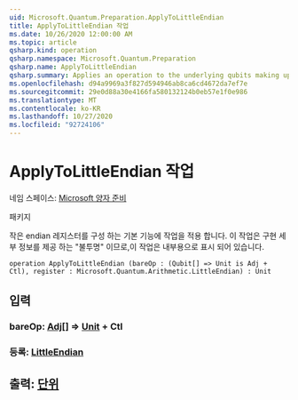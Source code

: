 ```yaml
---
uid: Microsoft.Quantum.Preparation.ApplyToLittleEndian
title: ApplyToLittleEndian 작업
ms.date: 10/26/2020 12:00:00 AM
ms.topic: article
qsharp.kind: operation
qsharp.namespace: Microsoft.Quantum.Preparation
qsharp.name: ApplyToLittleEndian
qsharp.summary: Applies an operation to the underlying qubits making up a little-endian register. This operation is marked as internal, as a little-endian register is intended to be "opaque," such that this is an implementation detail only.
ms.openlocfilehash: d94a9969a3f827d594946ab8ca6cd4672da7ef7e
ms.sourcegitcommit: 29e0d88a30e4166fa580132124b0eb57e1f0e986
ms.translationtype: MT
ms.contentlocale: ko-KR
ms.lasthandoff: 10/27/2020
ms.locfileid: "92724106"
---
```

# <a name="applytolittleendian-operation"></a>ApplyToLittleEndian 작업

네임 스페이스: [Microsoft 양자 준비](xref:Microsoft.Quantum.Preparation)

패키지 [](https://nuget.org/packages/)


작은 endian 레지스터를 구성 하는 기본 기능에 작업을 적용 합니다. 이 작업은 구현 세부 정보를 제공 하는 "불투명" 이므로,이 작업은 내부용으로 표시 되어 있습니다.

```qsharp
operation ApplyToLittleEndian (bareOp : (Qubit[] => Unit is Adj + Ctl), register : Microsoft.Quantum.Arithmetic.LittleEndian) : Unit
```


## <a name="input"></a>입력

### <a name="bareop--qubit--unit-adj--ctl"></a>bareOp: [Adj](xref:microsoft.quantum.lang-ref.qubit)[] => [Unit](xref:microsoft.quantum.lang-ref.unit) + Ctl




### <a name="register--littleendian"></a>등록: [LittleEndian](xref:Microsoft.Quantum.Arithmetic.LittleEndian)





## <a name="output--unit"></a>출력: [단위](xref:microsoft.quantum.lang-ref.unit)

